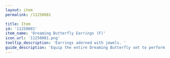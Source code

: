 ```yaml
---
layout: item
permalink: /11250081

title: Item
id: '11250081'
item_name: 'Dreaming Butterfly Earrings (F)'
icon_url: '11250081.png'
tooltip_description: 'Earrings adorned with jewels. '
guide_description: 'Equip the entire Dreaming Butterfly set to perform special animations.'
---
```

